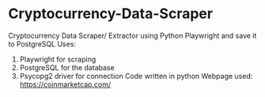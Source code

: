 # Cryptocurrency-Data-Scraper
Cryptocurrency Data Scraper/ Extractor using Python Playwright and save it to PostgreSQL
Uses:
1. Playwright for scraping
2. PostgreSQL for the database
3. Psycopg2 driver for connection
Code written in python
Webpage used: https://coinmarketcap.com/
